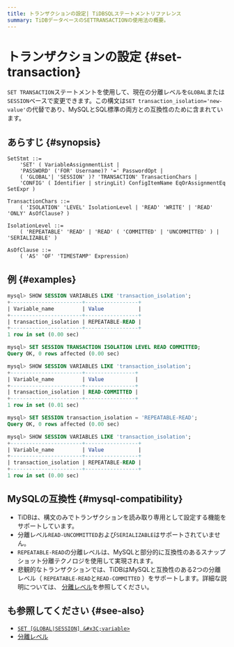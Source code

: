 ```yaml
---
title: トランザクションの設定| TiDBSQLステートメントリファレンス
summary: TiDBデータベースのSETTRANSACTIONの使用法の概要。
---
```


# トランザクションの設定 {#set-transaction}

`SET TRANSACTION`ステートメントを使用して、現在の分離レベルを`GLOBAL`または`SESSION`ベースで変更できます。この構文は`SET transaction_isolation='new-value'`の代替であり、MySQLとSQL標準の両方との互換性のために含まれています。

## あらすじ {#synopsis}

```ebnf+diagram
SetStmt ::=
    'SET' ( VariableAssignmentList |
    'PASSWORD' ('FOR' Username)? '=' PasswordOpt |
    ( 'GLOBAL'| 'SESSION' )? 'TRANSACTION' TransactionChars |
    'CONFIG' ( Identifier | stringLit) ConfigItemName EqOrAssignmentEq SetExpr )

TransactionChars ::=
    ( 'ISOLATION' 'LEVEL' IsolationLevel | 'READ' 'WRITE' | 'READ' 'ONLY' AsOfClause? )

IsolationLevel ::=
    ( 'REPEATABLE' 'READ' | 'READ' ( 'COMMITTED' | 'UNCOMMITTED' ) | 'SERIALIZABLE' )

AsOfClause ::=
    ( 'AS' 'OF' 'TIMESTAMP' Expression)
```

## 例 {#examples}

```sql
mysql> SHOW SESSION VARIABLES LIKE 'transaction_isolation';
+-----------------------+-----------------+
| Variable_name         | Value           |
+-----------------------+-----------------+
| transaction_isolation | REPEATABLE-READ |
+-----------------------+-----------------+
1 row in set (0.00 sec)

mysql> SET SESSION TRANSACTION ISOLATION LEVEL READ COMMITTED;
Query OK, 0 rows affected (0.00 sec)

mysql> SHOW SESSION VARIABLES LIKE 'transaction_isolation';
+-----------------------+----------------+
| Variable_name         | Value          |
+-----------------------+----------------+
| transaction_isolation | READ-COMMITTED |
+-----------------------+----------------+
1 row in set (0.01 sec)

mysql> SET SESSION transaction_isolation = 'REPEATABLE-READ';
Query OK, 0 rows affected (0.00 sec)

mysql> SHOW SESSION VARIABLES LIKE 'transaction_isolation';
+-----------------------+-----------------+
| Variable_name         | Value           |
+-----------------------+-----------------+
| transaction_isolation | REPEATABLE-READ |
+-----------------------+-----------------+
1 row in set (0.00 sec)
```

## MySQLの互換性 {#mysql-compatibility}

-   TiDBは、構文のみでトランザクションを読み取り専用として設定する機能をサポートしています。
-   分離レベル`READ-UNCOMMITTED`および`SERIALIZABLE`はサポートされていません。
-   `REPEATABLE-READ`の分離レベルは、MySQLと部分的に互換性のあるスナップショット分離テクノロジを使用して実現されます。
-   悲観的なトランザクションでは、TiDBはMySQLと互換性のある2つの分離レベル（ `REPEATABLE-READ`と`READ-COMMITTED` ）をサポートします。詳細な説明については、 [分離レベル](/transaction-isolation-levels.md)を参照してください。

## も参照してください {#see-also}

-   [`SET [GLOBAL|SESSION] &#x3C;variable>`](/sql-statements/sql-statement-set-variable.md)
-   [分離レベル](/transaction-isolation-levels.md)
